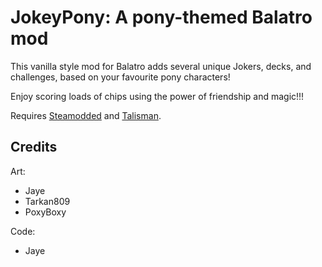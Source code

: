 # JokeyPony: A pony-themed Balatro mod

This vanilla style mod for Balatro adds several unique Jokers, decks, and challenges, based on your favourite pony characters!

Enjoy scoring loads of chips using the power of friendship and magic!!!

Requires [Steamodded](https://github.com/Steamodded/smods) and [Talisman](https://github.com/SpectralPack/Talisman).

## Credits

Art:
- Jaye
- Tarkan809
- PoxyBoxy

Code:
- Jaye
